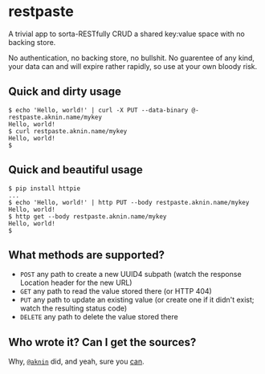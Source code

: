 # restpaste

A trivial app to sorta-RESTfully CRUD a shared key:value space with no backing store.

No authentication, no backing store, no bullshit. No guarentee of any kind, your data can and will expire rather rapidly, so use at your own bloody risk.

## Quick and dirty usage

    $ echo 'Hello, world!' | curl -X PUT --data-binary @- restpaste.aknin.name/mykey
    Hello, world!
    $ curl restpaste.aknin.name/mykey
    Hello, world!
    $ 

## Quick and beautiful usage

    $ pip install httpie
    ...
    $ echo 'Hello, world!' | http PUT --body restpaste.aknin.name/mykey
    Hello, world!
    $ http get --body restpaste.aknin.name/mykey
    Hello, world!
    $ 

## What methods are supported?
* `POST` any path to create a new UUID4 subpath (watch the response Location header for the new URL)
* `GET` any path to read the value stored there (or HTTP 404)
* `PUT` any path to update an existing value (or create one if it didn't exist; watch the resulting status code)
* `DELETE` any path to delete the value stored there

## Who wrote it? Can I get the sources?
Why, [`@aknin`](http://twitter.com/#!/aknin) did, and yeah, sure you [can](https://github.com/yaniv-aknin/restpaste).
